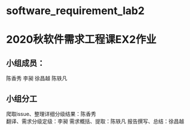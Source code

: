 # software_requirement_lab2
# 2020秋软件需求工程课EX2作业  
## 小组成员：  
陈香秀 李昶 徐昌越 陈轶凡  
## 小组分工
爬取issue、整理详细分级结果：陈香秀  
翻译、需求分级定级：李昶 
需求概括、提取：陈轶凡
报告撰写、总结：徐昌越
